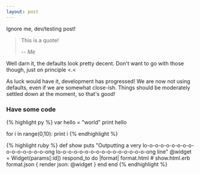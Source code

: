 ```yaml
---
layout: post
---
```

Ignore me, dev/testing post!

> This is a quote!
>
> -- <cite>Me</cite>

Well darn it, the defaults look pretty decent. Don't want to go with those though, just on principle <.<

As luck would have it, development has progressed! We are now not using defaults, even if we are somewhat close-ish. Things should be moderately settled down at the moment, so that's good!


### Have some code

{% highlight py %}
var hello = "world"
print hello

for i in range(0,10):
	print i
{% endhighlight %}

{% highlight ruby %}
def show
  puts "Outputting a very lo-o-o-o-o-o-o-o-o-o-o-o-o-o-o-o-ong lo-o-o-o-o-o-o-o-o-o-o-o-o-o-o-o-ong line"
  @widget = Widget(params[:id])
  respond_to do |format|
    format.html # show.html.erb
    format.json { render json: @widget }
  end
end
{% endhighlight %}